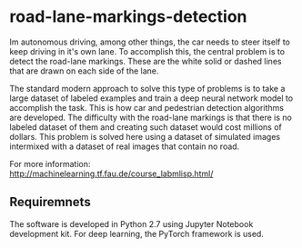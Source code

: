 # road-lane-markings-detection
Im autonomous driving, among other things, the car needs to steer itself to keep driving in it's own lane. To accomplish this, the central problem is to detect the road-lane markings. These are the white solid or dashed lines that are drawn on each side of the lane. 

The standard modern approach to solve this type of problems is to take a large dataset of labeled examples and train a deep neural network model to accomplish the task. This is how car and pedestrian detection algorithms are developed. The difficulty with the road-lane markings is that there is no labeled dataset of them and creating such dataset would cost millions of dollars. This problem is solved here using a dataset of simulated images intermixed with a dataset of real images that contain no road.

For more information: http://machinelearning.tf.fau.de/course_labmlisp.html/

## Requiremnets
The software is developed in Python 2.7 using Jupyter Notebook development kit. For deep learning, the PyTorch framework is used.

